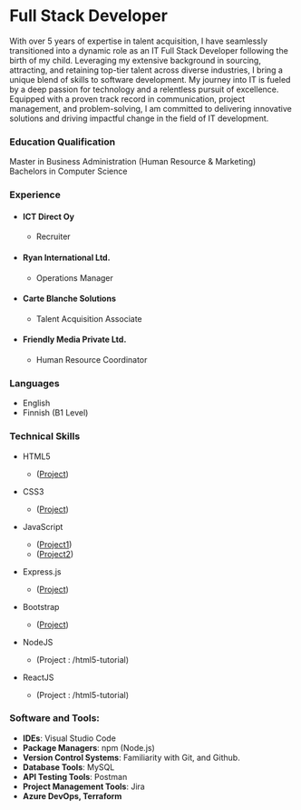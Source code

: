 # Full Stack Developer

With over 5 years of expertise in talent acquisition, I have seamlessly transitioned into a dynamic role as an IT Full Stack Developer following the birth of my child. Leveraging my extensive background in sourcing, attracting, and retaining top-tier talent across diverse industries, I bring a unique blend of skills to software development. My journey into IT is fueled by a deep passion for technology and a relentless pursuit of excellence. Equipped with a proven track record in communication, project management, and problem-solving, I am committed to delivering innovative solutions and driving impactful change in the field of IT development.
### Education Qualification
 Master in Business Administration (Human Resource & Marketing)
 Bachelors in Computer Science

### Experience

- #### ICT Direct Oy
  - Recruiter

 - #### Ryan International Ltd.
    - Operations Manager
 
- #### Carte Blanche Solutions
   - Talent Acquisition Associate
 
- #### Friendly Media Private Ltd.
  - Human Resource Coordinator

  
### Languages

- English
- Finnish (B1 Level)

### Technical Skills

- HTML5

  - ([Project](https://nidhi-gupta1.github.io/html5-tutorial/))

- CSS3

  - ([Project](https://nidhi-gupta1.github.io/CSS3-tutorial/))

- JavaScript

  - ([Project1](https://nidhi-gupta1.github.io/JavaScript-tutorial))
  - ([Project2](https://nidhi-gupta1.github.io/JavaScript-tutorial1))

- Express.js

  - ([Project](https://nidhi-gupta1.github.io/Express.js-tutorial)) 

- Bootstrap

  - ([Project](https://nidhi-gupta1.github.io/Bootstrap-Tutorial/))

- NodeJS

  - (Project : /html5-tutorial)

- ReactJS

  - (Project : /html5-tutorial)

### Software and Tools:
  - **IDEs**: Visual Studio Code
  - **Package Managers**: npm (Node.js)
  - **Version Control Systems**: Familiarity with Git, and Github.
  - **Database Tools**: MySQL
  - **API Testing Tools**: Postman
  - **Project Management Tools**: Jira
  - **Azure DevOps, Terraform**
 
  

 
